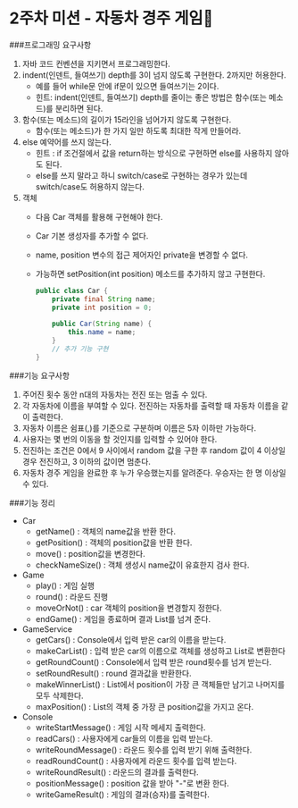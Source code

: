 2주차 미션 - 자동차 경주 게임🚗
=======================

###프로그래밍 요구사항

1. 자바 코드 컨벤션을 지키면서 프로그래밍한다.
2. indent(인덴트, 들여쓰기) depth를 3이 넘지 않도록 구현한다. 2까지만 허용한다.
    + 예를 들어 while문 안에 if문이 있으면 들여쓰기는 2이다. 
    + 힌트: indent(인덴트, 들여쓰기) depth를 줄이는 좋은 방법은 함수(또는 메소드)를 분리하면 된다.
3. 함수(또는 메소드)의 길이가 15라인을 넘어가지 않도록 구현한다.
    + 함수(또는 메소드)가 한 가지 일만 하도록 최대한 작게 만들어라.
4. else 예약어를 쓰지 않는다.
    + 힌트 : if 조건절에서 값을 return하는 방식으로 구현하면 else를 사용하지 않아도 된다.
    + else를 쓰지 말라고 하니 switch/case로 구현하는 경우가 있는데 switch/case도 허용하지 않는다.
5. 객체
    + 다음 Car 객체를 활용해 구현해야 한다.
    + Car 기본 생성자를 추가할 수 없다.
    + name, position 변수의 접근 제어자인 private을 변경할 수 없다.
    + 가능하면 setPosition(int position) 메소드를 추가하지 않고 구현한다.

      ```java
      public class Car {
          private final String name;
          private int position = 0;
        
          public Car(String name) {
              this.name = name;
          }
          // 추가 기능 구현
      }
      ```


###기능 요구사항

1. 주어진 횟수 동안 n대의 자동차는 전진 또는 멈출 수 있다.
2. 각 자동차에 이름을 부여할 수 있다. 전진하는 자동차를 출력할 때 자동차 이름을 같이 출력한다.
3. 자동차 이름은 쉼표(,)를 기준으로 구분하며 이름은 5자 이하만 가능하다.
4. 사용자는 몇 번의 이동을 할 것인지를 입력할 수 있어야 한다.
5. 전진하는 조건은 0에서 9 사이에서 random 값을 구한 후 random 값이 4 이상일 경우 전진하고, 3 이하의 값이면 멈춘다.
6. 자동차 경주 게임을 완료한 후 누가 우승했는지를 알려준다. 우승자는 한 명 이상일 수 있다. 

###기능 정리
+ Car
    + getName() : 객체의 name값을 반환 한다.
    + getPosition() : 객체의 position값을 반환 한다.
    + move() : position값을 변경한다.
    + checkNameSize() : 객체 생성시 name값이 유효한지 검사 한다.
+ Game
    + play() : 게임 실행   
    + round() : 라운드 진행
    + moveOrNot() : car 객체의 position을 변경할지 정한다.
    + endGame() : 게임을 종료하며 결과 List를 넘겨 준다.
+ GameService
    + getCars() : Console에서 입력 받은 car의 이름을 받는다.
    + makeCarList() : 입력 받은 car의 이름으로 객체를 생성하고 List로 변환한다
    + getRoundCount() : Console에서 입력 받은 round횟수를 넘겨 받는다.
    + setRoundResult() : round 결과값을 반환한다.
    + makeWinnerList() : List에서 position이 가장 큰 객체들만 남기고 나머지를 모두 삭제한다.
    + maxPosition() : List의 객체 중 가장 큰 position값을 가지고 온다.
+ Console
    + writeStartMessage() : 게임 시작 메세지 출력한다.
    + readCars() : 사용자에게 car들의 이름을 입력 받는다.
    + writeRoundMessage() : 라운드 횟수를 입력 받기 위해 출력한다.
    + readRoundCount() : 사용자에게 라운드 횟수를 입력 받는다.
    + writeRoundResult() : 라운드의 결과를 출력한다.
    + positionMessage() : position 값을 받아 "-"로 변환 한다.
    + writeGameResult() : 게임의 결과(승자)를 출력한다.